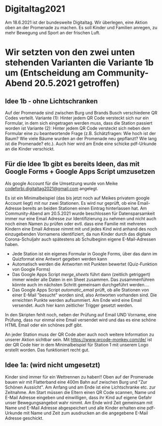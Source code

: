 # Digitaltag2021

Am 18.6.2021 ist der bundesweite Digitaltag. Wir überlegen, eine Aktion oben an der Promenade zu machen. Es soll Kinder und Familien anregen, zu mehr Bewegung und Sport an der frischen Luft. 

# Wir setzten von den zwei unten stehenden Varianten die Variante 1b um (Entscheidung am Community-Abend 20.5.2021 getroffen)

## Idee 1b - ohne Lichtschranken
Auf der Promenade sind zwischen Burg und Brands Busch verschiedene QR Codes verteilt. 
Variante (1): Hinter jedem QR Code versteckt sich nur ein Formular, in dem sich eingetragen werden muss, dass die Station passiert worden ist
Variante (2): Hinter jedem QR Code versteckt sich neben dem Formular eine zu beantwortende Frage (z.B. Schätzfragen: Wie hoch ist der Baum? Wie viele Bäume wurden an der Promenade neu gepflanzt? Wie lang ist die Promenade? etc.). Auch hier wird am Ende eine schicke pdf-Urkunde an die Kinder verschickt.

## Für die Idee 1b gibt es bereits Ideen, das mit Google Forms + Google Apps Script umzusetzen

Als google Account für die Umsetzung wurde von Meike codeforbi.digitaltag2021@gmail.com angelegt.

Es ist ein Minimalbeispiel (das bis jetzt noch auf Meikes privatem google Account liegt) mit nur zwei Stationen. Es wird nur geprüft, ob eine Email-Adresse bereits an beiden Stationen einen Eintrag hinterlassen hat. Am Community-Abend am 20.5.2021 wurde beschlossen für Datensparsamkeit immer nur eine Email Adresse zur Identifizierung zu nehmen und nicht auch noch einen Namen zu prüfen oder evtl. dass eine Familie mit mehreren Kindern eine Email Adresse nimmt mit und jedes Kind wird anhand des noch einzugebenden Vornamens identifiziert, da nun Kinder durch das digitale Corona-Schuljahr auch spätestens ab Schulbeginn eigene E-Mail-Adressen haben.

- Jede Station ist ein eigenes Formular in Google Forms, über das dann im Quizformat eine Antwort gegeben werden kann
- Automatisch werden die Antworten mit Punkten bewertet (Quiz-Funktion von Google Forms)
- Das Google Apps Script *merge_sheets* führt dann (zeitlich getriggert) immer wieder alle Daten in ein Sheet zusammen. Das zusammenführen könnte auch im nächsten Schritt gemeinsam durchgeführt werden....
- Das Google Apps Script *automatic_email* prüft, ob alle Stationen von einer E-Mail "besucht" worden sind, also Antworten vorhanden sind. Die erreichten Punkte werden aufsummiert. Am Ende wird eine Email versendet. Auch hier kann zeitlicher Trigger gesetzt werden. 

In den Skripten fehlt noch, neben der Prüfung auf Email UND Vorname, eine Prüfung, dass nur einmal eine Email versendet wird und das es eine schöne HTML Email oder ein schönes pdf gibt.

An jeder Station muss der QR Code aber auch noch weitere Information zu unserer Aktion sichtbar sein. Mit https://www.qrcode-monkey.com/de/ ist der QR Code hier in dem Minimalbeispiel für Station 1 mit unserem Logo erstellt worden. Das funktioniert recht gut. 


## Idee 1a: (wird nicht umgesetzt)
Kinder sind immer für ein Wettrennen zu haben!! 
Oben auf der Promenade bauen wir mit Flatterband eine 400m Bahn auf zwischen Burg und "Zur Schönen Aussicht". Am Anfang und am Ende ist eine Lichtschranke etc. zur Zeitnahme. Am Start müssen die Eltern einen QR Code scannen, Name und E-Mail Adresse eingeben und einwilligen, dass ihr Kind auf eigene Gefahr unser Bewegungsangebot wahr nimmt. Am Ende wird Zeit gemeinsam mit Name und E-Mail Adresse abgespeichert und alle Kinder erhalten eine pdf-Urkunde mit Name und Zeit zum ausdrucken an die angegebene E-Mail Adresse geschickt. 
